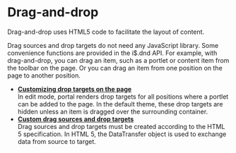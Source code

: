 # Drag-and-drop

Drag-and-drop uses HTML5 code to facilitate the layout of content.

Drag sources and drop targets do not need any JavaScript library. Some convenience functions are provided in the i$.dnd API. For example, with drag-and-drop, you can drag an item, such as a portlet or content item from the toolbar on the page. Or you can drag an item from one position on the page to another position.

-   **[Customizing drop targets on the page](../dev-theme/themeopt_cust_dndcofig.md)**  
In edit mode, portal renders drop targets for all positions where a portlet can be added to the page. In the default theme, these drop targets are hidden unless an item is dragged over the surrounding container.
-   **[Custom drag sources and drop targets](../dev-theme/themeopt_cust_dndcreate.md)**  
Drag sources and drop targets must be created according to the HTML 5 specification. In HTML 5, the DataTransfer object is used to exchange data from source to target.


